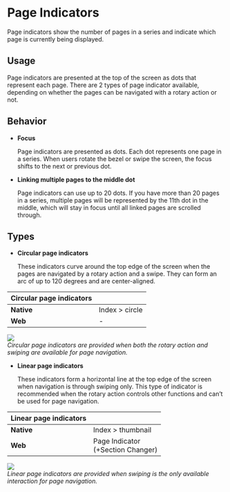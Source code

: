 # Page Indicators

Page indicators show the number of pages in a series and indicate which page is currently being displayed.

## Usage

Page indicators are presented at the top of the screen as dots that represent each page. There are 2 types of page indicator available, depending on whether the pages can be navigated with a rotary action or not.

## Behavior

-   **Focus**

    Page indicators are presented as dots. Each dot represents one page in a series. When users rotate the bezel or swipe the screen, the focus shifts to the next or previous dot.

-   **Linking multiple pages to the middle dot**

    Page indicators can use up to 20 dots. If you have more than 20 pages in a series, multiple pages will be represented by the 11th dot in the middle, which will stay in focus until all linked pages are scrolled through.

## Types

-   **Circular page indicators**

    These indicators curve around the top edge of the screen when the pages are navigated by a rotary action and a swipe. They can form an arc of up to 120 degrees and are center-aligned.

| Circular page indicators | |
|-----|-----|
| **Native** | Index > circle |
| **Web** |  - |

  ![](media/ui_components_10.12.3_1-850x174.png)  
    *Circular page indicators are provided when both the rotary action and swiping are available for page navigation.*


-   **Linear page indicators**

    These indicators form a horizontal line at the top edge of the screen when navigation is through swiping only. This type of indicator is recommended when the rotary action controls other functions and can’t be used for page navigation.

| Linear page indicators | |
|-----|-----|
| **Native** |  Index > thumbnail |
|  **Web** |  Page Indicator<br>(+Section Changer) |

  ![](media/ui_components_10.12.3_2-850x174.png)  
    *Linear page indicators are provided when swiping is the only available interaction for page navigation.*

